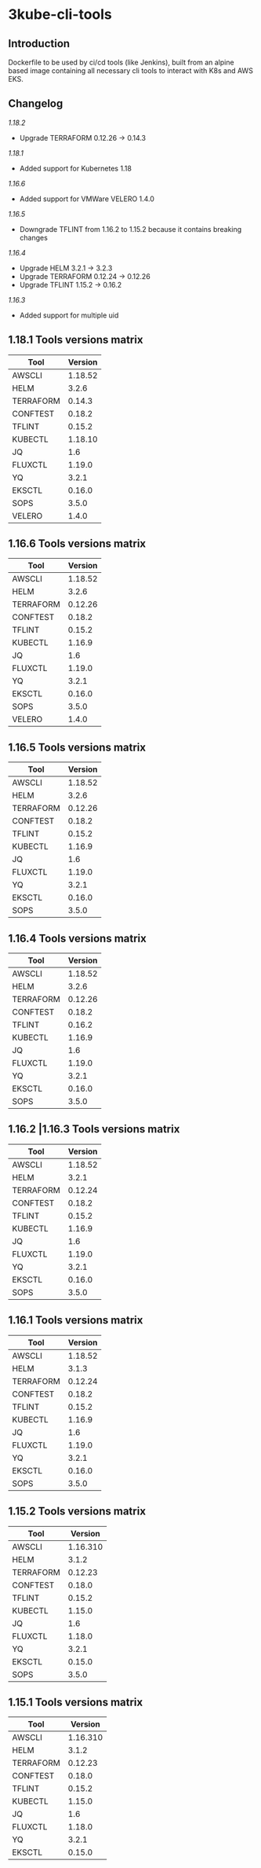 # 3kube-cli-tools

## Introduction

Dockerfile to be used by ci/cd tools (like Jenkins), built from an alpine based image containing all necessary cli tools to interact with K8s and AWS EKS.

## Changelog

*1.18.2*
* Upgrade TERRAFORM 0.12.26 -> 0.14.3

*1.18.1*
* Added support for Kubernetes 1.18

*1.16.6*
* Added support for VMWare VELERO 1.4.0

*1.16.5*
* Downgrade TFLINT from 1.16.2 to 1.15.2 because it contains breaking changes

*1.16.4*
* Upgrade HELM 3.2.1 -> 3.2.3
* Upgrade TERRAFORM 0.12.24 -> 0.12.26
* Upgrade TFLINT 1.15.2 -> 0.16.2

*1.16.3*
* Added support for multiple uid

## 1.18.1 Tools versions matrix

| Tool  | Version  |
|---|---|
| AWSCLI | 1.18.52 |
| HELM | 3.2.6 |
| TERRAFORM | 0.14.3 |
| CONFTEST | 0.18.2 |
| TFLINT | 0.15.2 |
| KUBECTL | 1.18.10 |
| JQ | 1.6 |
| FLUXCTL | 1.19.0 |
| YQ | 3.2.1 |
| EKSCTL | 0.16.0 |
| SOPS | 3.5.0 |
| VELERO | 1.4.0 |

## 1.16.6 Tools versions matrix

| Tool  | Version  |
|---|---|
| AWSCLI | 1.18.52 |
| HELM | 3.2.6 |
| TERRAFORM | 0.12.26 |
| CONFTEST | 0.18.2 |
| TFLINT | 0.15.2 |
| KUBECTL | 1.16.9 |
| JQ | 1.6 |
| FLUXCTL | 1.19.0 |
| YQ | 3.2.1 |
| EKSCTL | 0.16.0 |
| SOPS | 3.5.0 |
| VELERO | 1.4.0 |

## 1.16.5 Tools versions matrix

| Tool  | Version  |
|---|---|
| AWSCLI | 1.18.52 |
| HELM | 3.2.6 |
| TERRAFORM | 0.12.26 |
| CONFTEST | 0.18.2 |
| TFLINT | 0.15.2 |
| KUBECTL | 1.16.9 |
| JQ | 1.6 |
| FLUXCTL | 1.19.0 |
| YQ | 3.2.1 |
| EKSCTL | 0.16.0 |
| SOPS | 3.5.0 |

## 1.16.4 Tools versions matrix

| Tool  | Version  |
|---|---|
| AWSCLI | 1.18.52 |
| HELM | 3.2.6 |
| TERRAFORM | 0.12.26 |
| CONFTEST | 0.18.2 |
| TFLINT | 0.16.2 |
| KUBECTL | 1.16.9 |
| JQ | 1.6 |
| FLUXCTL | 1.19.0 |
| YQ | 3.2.1 |
| EKSCTL | 0.16.0 |
| SOPS | 3.5.0 |

## 1.16.2 |1.16.3 Tools versions matrix

| Tool  | Version  |
|---|---|
| AWSCLI | 1.18.52 |
| HELM | 3.2.1 |
| TERRAFORM | 0.12.24 |
| CONFTEST | 0.18.2 |
| TFLINT | 0.15.2 |
| KUBECTL | 1.16.9 |
| JQ | 1.6 |
| FLUXCTL | 1.19.0 |
| YQ | 3.2.1 |
| EKSCTL | 0.16.0 |
| SOPS | 3.5.0 |

## 1.16.1 Tools versions matrix

| Tool  | Version  |
|---|---|
| AWSCLI | 1.18.52 |
| HELM | 3.1.3 |
| TERRAFORM | 0.12.24 |
| CONFTEST | 0.18.2 |
| TFLINT | 0.15.2 |
| KUBECTL | 1.16.9 |
| JQ | 1.6 |
| FLUXCTL | 1.19.0 |
| YQ | 3.2.1 |
| EKSCTL | 0.16.0 |
| SOPS | 3.5.0 |

## 1.15.2 Tools versions matrix

| Tool  | Version  |
|---|---|
| AWSCLI | 1.16.310 |
| HELM | 3.1.2 |
| TERRAFORM | 0.12.23 |
| CONFTEST | 0.18.0 |
| TFLINT | 0.15.2 |
| KUBECTL | 1.15.0 |
| JQ | 1.6 |
| FLUXCTL | 1.18.0 |
| YQ | 3.2.1 |
| EKSCTL | 0.15.0 |
| SOPS | 3.5.0 |

## 1.15.1 Tools versions matrix

| Tool  | Version  |
|---|---|
| AWSCLI | 1.16.310 |
| HELM | 3.1.2 |
| TERRAFORM | 0.12.23 |
| CONFTEST | 0.18.0 |
| TFLINT | 0.15.2 |
| KUBECTL | 1.15.0 |
| JQ | 1.6 |
| FLUXCTL | 1.18.0 |
| YQ | 3.2.1 |
| EKSCTL | 0.15.0 |
